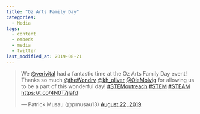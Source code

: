 ```yaml
---
title: "Oz Arts Family Day"
categories:
  - Media
tags:
  - content
  - embeds
  - media
  - twitter
last_modified_at: 2019-08-21
---
```


<blockquote class="twitter-tweet"><p lang="en" dir="ltr">We <a href="https://twitter.com/verivital?ref_src=twsrc%5Etfw">@verivital</a> had a fantastic time at the Oz Arts Family Day event! Thanks so much <a href="https://twitter.com/theWondry?ref_src=twsrc%5Etfw">@theWondry</a> <a href="https://twitter.com/kh_oliver?ref_src=twsrc%5Etfw">@kh_oliver</a> <a href="https://twitter.com/OleMolvig?ref_src=twsrc%5Etfw">@OleMolvig</a> for allowing us to be a part of this wonderful day! <a href="https://twitter.com/hashtag/STEMoutreach?src=hash&amp;ref_src=twsrc%5Etfw">#STEMoutreach</a> <a href="https://twitter.com/hashtag/STEM?src=hash&amp;ref_src=twsrc%5Etfw">#STEM</a> <a href="https://twitter.com/hashtag/STEAM?src=hash&amp;ref_src=twsrc%5Etfw">#STEAM</a> <a href="https://t.co/4N0T7jIafd">https://t.co/4N0T7jIafd</a></p>&mdash; Patrick Musau (@pmusau13) <a href="https://twitter.com/pmusau13/status/1164358631791431683?ref_src=twsrc%5Etfw">August 22, 2019</a></blockquote> <script async src="https://platform.twitter.com/widgets.js" charset="utf-8"></script>